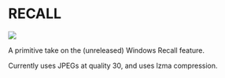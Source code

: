 # RECALL
<img src="icon.ico">

A primitive take on the (unreleased) Windows Recall feature.

Currently uses JPEGs at quality 30, and uses lzma compression.